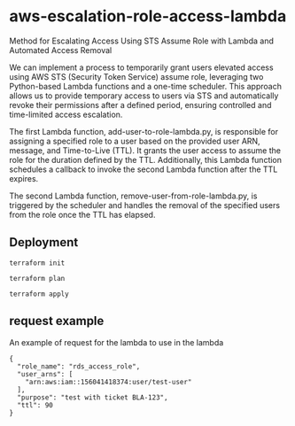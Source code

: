 # aws-escalation-role-access-lambda

Method for Escalating Access Using STS Assume Role with Lambda and Automated Access Removal

We can implement a process to temporarily grant users elevated access using AWS STS (Security Token Service) 
assume role, leveraging two Python-based Lambda functions and a one-time scheduler. This approach allows us to
provide temporary access to users via STS and automatically revoke their permissions after a defined period, 
ensuring controlled and time-limited access escalation.

The first Lambda function, add-user-to-role-lambda.py, is responsible for assigning a specified role to a user 
based on the provided user ARN, message, and Time-to-Live (TTL). It grants the user access to assume the role 
for the duration defined by the TTL. Additionally, this Lambda function schedules a callback to invoke the 
second Lambda function after the TTL expires.

The second Lambda function, remove-user-from-role-lambda.py, is triggered by the scheduler and handles the 
removal of the specified users from the role once the TTL has elapsed.



## Deployment

``terraform init``

``terraform plan``

``terraform apply``

## request example

An example of request for the lambda to use in the lambda

```
{
  "role_name": "rds_access_role",
  "user_arns": [
    "arn:aws:iam::156041418374:user/test-user"
  ],
  "purpose": "test with ticket BLA-123",
  "ttl": 90
}
```